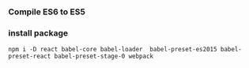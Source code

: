### Compile ES6 to ES5



### install package




```
npm i -D react babel-core babel-loader  babel-preset-es2015 babel-preset-react babel-preset-stage-0 webpack
```
